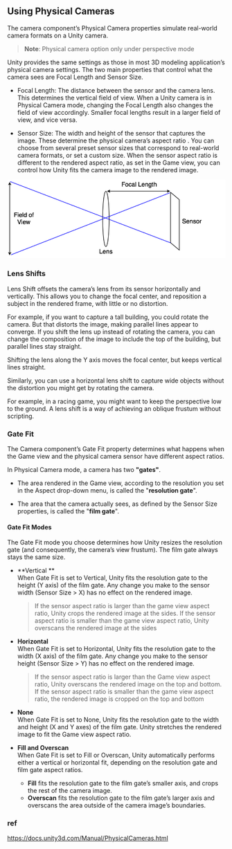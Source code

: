 ## Using Physical Cameras

The camera component’s Physical Camera properties simulate real-world camera formats on a Unity camera. 
> **Note**: Physical camera option only under perspective mode


Unity provides the same settings as those in most 3D modeling application’s physical camera settings. The two main properties that control what the camera sees are Focal Length and Sensor Size.

- Focal Length: The distance between the sensor and the camera lens. This determines the vertical field of view. When a Unity camera is in Physical Camera mode, changing the Focal Length also changes the field of view accordingly. Smaller focal lengths result in a larger field of view, and vice versa.

- Sensor Size: The width and height of the sensor that captures the image. These determine the physical camera’s aspect ratio
. You can choose from several preset sensor sizes that correspond to real-world camera formats, or set a custom size. When the sensor aspect ratio is different to the rendered aspect ratio, as set in the Game view, you can control how Unity fits the camera image to the rendered image.


![](./PhysCamAttributes.png)


### Lens Shifts
Lens Shift offsets the camera’s lens from its sensor horizontally and vertically. This allows you to change the focal center, and reposition a subject in the rendered frame, with little or no distortion.

For example, if you want to capture a tall building, you could rotate the camera. But that distorts the image, making parallel lines appear to converge. If you shift the lens up instead of rotating the camera, you can change the composition of the image to include the top of the building, but parallel lines stay straight.

Shifting the lens along the Y axis moves the focal center, but keeps vertical lines straight.

Similarly, you can use a horizontal lens shift to capture wide objects without the distortion you might get by rotating the camera.


For example, in a racing game, you might want to keep the perspective low to the ground. A lens shift is a way of achieving an oblique frustum without scripting.

### Gate Fit
The Camera component’s Gate Fit property determines what happens when the Game view and the physical camera sensor have different aspect ratios.

In Physical Camera mode, a camera has two **"gates"**.

- The area rendered in the Game view, according to the resolution you set in the Aspect drop-down menu, is called the "**resolution gate**".

- The area that the camera actually sees, as defined by the Sensor Size properties, is called the "**film gate**".

#### Gate Fit Modes
The Gate Fit mode you choose determines how Unity resizes the resolution gate (and consequently, the camera’s view frustum). The film gate always stays the same size.

- **Vertical **\
  When Gate Fit is set to Vertical, Unity fits the resolution gate to the height (Y axis) of the film gate. Any change you make to the sensor width (Sensor Size > X) has no effect on the rendered image.

  > If the sensor aspect ratio is larger than the game view aspect ratio, Unity crops the rendered image at the sides. If the sensor aspect ratio is smaller than the game view aspect ratio, Unity overscans the rendered image at the sides

- **Horizontal** \
  When Gate Fit is set to Horizontal, Unity fits the resolution gate to the width (X axis) of the film gate. Any change you make to the sensor height (Sensor Size > Y) has no effect on the rendered image.
  > If the sensor aspect ratio is larger than the Game view aspect ratio, Unity overscans the rendered image on the top and bottom. If the sensor aspect ratio is smaller than the game view aspect ratio, the rendered image is cropped on the top and bottom


- **None** \
  When Gate Fit is set to None, Unity fits the resolution gate to the width and height (X and Y axes) of the film gate. Unity stretches the rendered image to fit the Game view aspect ratio.
  
- **Fill and Overscan** \
  When Gate Fit is set to Fill or Overscan, Unity automatically performs either a vertical or horizontal fit, depending on the resolution gate and film gate aspect ratios.
  - **Fill** fits the resolution gate to the film gate’s smaller axis, and crops the rest of the camera image.
  - **Overscan** fits the resolution gate to the film gate’s larger axis and overscans the area outside of the camera image’s boundaries.
  


### ref
https://docs.unity3d.com/Manual/PhysicalCameras.html



